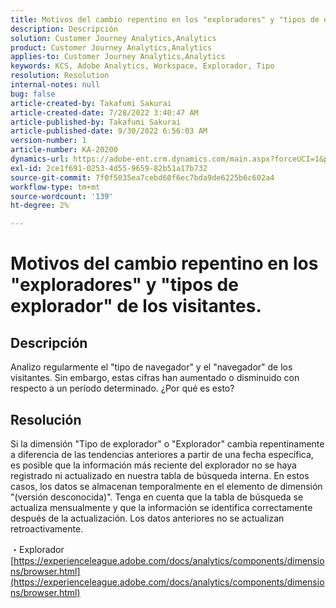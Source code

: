 ```yaml
---
title: Motivos del cambio repentino en los "exploradores" y "tipos de explorador" de los visitantes.
description: Descripción
solution: Customer Journey Analytics,Analytics
product: Customer Journey Analytics,Analytics
applies-to: Customer Journey Analytics,Analytics
keywords: KCS, Adobe Analytics, Workspace, Explorador, Tipo
resolution: Resolution
internal-notes: null
bug: false
article-created-by: Takafumi Sakurai
article-created-date: 7/28/2022 3:40:47 AM
article-published-by: Takafumi Sakurai
article-published-date: 9/30/2022 6:56:03 AM
version-number: 1
article-number: KA-20200
dynamics-url: https://adobe-ent.crm.dynamics.com/main.aspx?forceUCI=1&pagetype=entityrecord&etn=knowledgearticle&id=7338840c-270e-ed11-82e5-000d3a379369
exl-id: 2ce1f691-0253-4d55-9659-82b51a17b732
source-git-commit: 7f0f5035ea7cebd60f6ec7bda9de6225b6c602a4
workflow-type: tm+mt
source-wordcount: '139'
ht-degree: 2%

---
```


# Motivos del cambio repentino en los &quot;exploradores&quot; y &quot;tipos de explorador&quot; de los visitantes.

## Descripción

Analizo regularmente el &quot;tipo de navegador&quot; y el &quot;navegador&quot; de los visitantes. Sin embargo, estas cifras han aumentado o disminuido con respecto a un período determinado. ¿Por qué es esto?

## Resolución


Si la dimensión &quot;Tipo de explorador&quot; o &quot;Explorador&quot; cambia repentinamente a diferencia de las tendencias anteriores a partir de una fecha específica, es posible que la información más reciente del explorador no se haya registrado ni actualizado en nuestra tabla de búsqueda interna. En estos casos, los datos se almacenan temporalmente en el elemento de dimensión &quot;(versión desconocida)&quot;. Tenga en cuenta que la tabla de búsqueda se actualiza mensualmente y que la información se identifica correctamente después de la actualización. Los datos anteriores no se actualizan retroactivamente.

・Explorador
[https://experienceleague.adobe.com/docs/analytics/components/dimensions/browser.html](https://experienceleague.adobe.com/docs/analytics/components/dimensions/browser.html)
